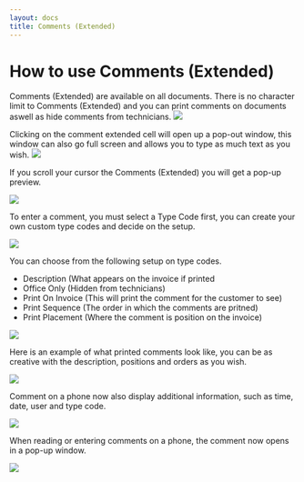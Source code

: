 ```yaml
---
layout: docs
title: Comments (Extended)
---
```


#   How to use Comments (Extended)

Comments (Extended) are available on all documents. There is no character limit to Comments (Extended) and you can print comments on documents aswell as hide comments from technicians. 
![](media/garagehive-comments.png)

Clicking on the comment extended cell will open up a pop-out window, this window can also go full screen and allows you to type as much text as you wish. 
![](media/garagehive-comment-window.png)

If you scroll your cursor the Comments (Extended) you will get a pop-up preview. 

![](media/garagehive-comment-preview.png)

To enter a comment, you must select a Type Code first, you can create your own custom type codes and decide on the setup. 

![](media/garagehive-comments-code-selection.png)

You can choose from the following setup on type codes. 

* Description (What appears on the invoice if printed
* Office Only (Hidden from technicians)
* Print On Invoice (This will print the comment for the customer to see)
* Print Sequence (The order in which the comments are pritned)
* Print Placement (Where the comment is position on the invoice)

![](media/garagehive-comment-code.png)

Here is an example of what printed comments look like, you can be as creative with the description, positions and orders as you wish. 

![](media/garagehive-comment-printout.png)

Comment on a phone now also display additional information, such as time, date, user and type code. 

![](media/garagehive-comments-phone.png)

When reading or entering comments on a phone, the comment now opens in a pop-up window.

![](media/garagehive-comment-phone-input.png)
